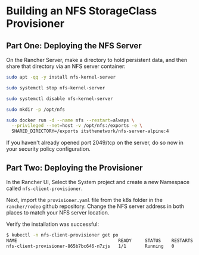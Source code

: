 # Building an NFS StorageClass Provisioner

## Part One: Deploying the NFS Server

On the Rancher Server, make a directory to hold persistent data, and then share that directory via an NFS server container:

```bash
sudo apt -qq -y install nfs-kernel-server

sudo systemctl stop nfs-kernel-server

sudo systemctl disable nfs-kernel-server

sudo mkdir -p /opt/nfs

sudo docker run -d --name nfs --restart=always \
  --privileged --net=host -v /opt/nfs:/exports -e \
  SHARED_DIRECTORY=/exports itsthenetwork/nfs-server-alpine:4
```

If you haven't already opened port 2049/tcp on the server, do so now in your security policy configuration.

## Part Two: Deploying the Provisioner

In the Rancher UI, Select the System project and create a new Namespace called `nfs-client-provisioner`.

Next, import the `provisioner.yaml` file from the k8s folder in the `rancher/rodeo` github repository. Change the NFS server address in both places to match your NFS server location.

Verify the installation was successful:

```bash
$ kubectl -n nfs-client-provisioner get po
NAME                                      READY     STATUS    RESTARTS   AGE
nfs-client-provisioner-865b7bc646-n7zjs   1/1       Running   0          2m
```
